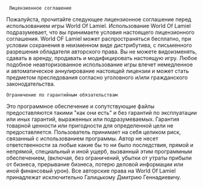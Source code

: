      Лицензионное соглашение

Пожалуйста, прочитайте следующее лицензионное соглашение перед использованием игры World Of Lamiel. 
Использование World Of Lamiel подразумевает, что вы принимаете условия настоящего лицензионного соглашения.
World OF Lamiel может распространяться бесплатно, при условии сохранения в неизменном виде дистрибутива,
c письменного разрешения обладателя авторского права. 
Вы не можете видоизменять, сдавать в аренду, продавать и модифицировать настоящую игру. 
Любое подобное неавторизованное использование игры влечет немедленное и автоматическое аннулирование настоящей лицензии и может 
стать предметом преследования согласно уголовного и/или гражданского законодательства.



    Ограничение по гарантийным обязательствам

Это программное обеспечение и сопутствующие файлы предоставляются такими "как они есть" и без гарантий по эксплуатации
или иных гарантий, выраженных или подразумеваемых.
Гарантия товарной ценности или пригодности для определенной цели не предоставляется. 
Пользователь принимает на себя целиком риск, связанный с использованием программы. 
Автор не несет ответственности за любые какие бы то ни было последствия, 
прямой и непрямой, специальный и иной ущерб, вызванный этим программным обеспечением, 
(включая, без ограничений, убытки от утраты прибыли от бизнеса, прерывание бизнеса, 
потерю деловой информации или иной финансовый урон).
Все авторские права на World Of Lamiel принадлежат исключительно Галицькому Дмитрию Геннадиевичу. 
